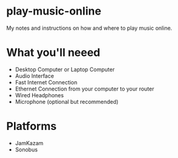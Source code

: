 # play-music-online

My notes and instructions on how and where to play music online.


# What you'll neeed
- Desktop Computer or Laptop Computer
- Audio Interface
- Fast Internet Connection
- Ethernet Connection from your computer to your router
- Wired Headphones
- Microphone (optional but recommended)

# Platforms
- JamKazam
- Sonobus

